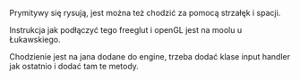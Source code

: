 Prymitywy się rysują, jest można też chodzić za pomocą strzałęk i spacji.

Instrukcja jak podłączyć tego freeglut i openGL jest na moolu u Łukawskiego.

Chodzienie jest na jana dodane do engine, trzeba dodać klase input handler jak ostatnio i dodać tam te metody.
